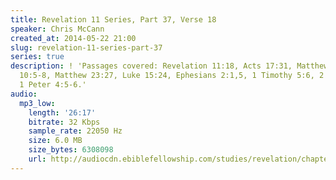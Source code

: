 ```yaml
---
title: Revelation 11 Series, Part 37, Verse 18
speaker: Chris McCann
created_at: 2014-05-22 21:00
slug: revelation-11-series-part-37
series: true
description: ! 'Passages covered: Revelation 11:18, Acts 17:31, Matthew 8:22, Matthew
  10:5-8, Matthew 23:27, Luke 15:24, Ephesians 2:1,5, 1 Timothy 5:6, 2 Timothy 4:1,
  1 Peter 4:5-6.'
audio:
  mp3_low:
    length: '26:17'
    bitrate: 32 Kbps
    sample_rate: 22050 Hz
    size: 6.0 MB
    size_bytes: 6308098
    url: http://audiocdn.ebiblefellowship.com/studies/revelation/chapter-11/2014.05.22_McCann_-_Revelation_11_Series_Part_37.mp3
---
```

